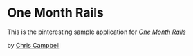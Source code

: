# One Month Rails

This is the pinteresting sample application for 
[*One Month Rails*](http://onemonthrails.com)

by [Chris Campbell](http://alltheparties.com)